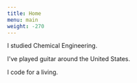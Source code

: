 ```yaml
---
title: Home
menu: main
weight: -270
---
```


I studied Chemical Engineering.

I've played guitar around the United States.

I code for a living.